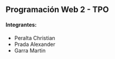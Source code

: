 ## Programación Web 2 - TPO

#### Integrantes:
- Peralta Christian
- Prada Alexander
- Garra Martin
